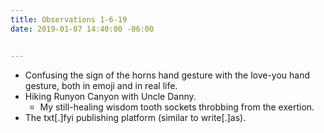 ```yaml
---
title: Observations 1-6-19
date: 2019-01-07 14:40:00 -06:00


---
```


- Confusing the sign of the horns hand gesture with the love-you hand gesture, both in emoji and in real life.
- Hiking Runyon Canyon with Uncle Danny.
	- My still-healing wisdom tooth sockets throbbing from the exertion.
- The txt[.]fyi publishing platform (similar to write[.]as).
